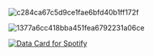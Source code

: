 ![c284ca67c5d9ce1fae6bfd40b1ff172f](https://github.com/user-attachments/assets/3b8a03fb-e6de-4684-b263-3cf2b9e04f02)

![1377a6cc418bba451fea6792231a06ce](https://github.com/user-attachments/assets/a34764ff-e788-46fc-92b3-c61c1a106c64)


<a href="https://data-card-for-spotify.herokuapp.com/card?user_id=31aec54igp4znybywzumpehfnh6y">
  <img src="https://data-card-for-spotify.herokuapp.com/api/card?user_id=31aec54igp4znybywzumpehfnh6y" alt="Data Card for Spotify">
</a>
